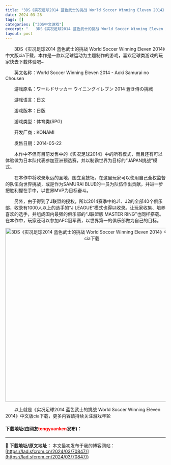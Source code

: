 ```yaml
---
title: "3DS《实况足球2014 蓝色武士的挑战 World Soccer Winning Eleven 2014》中文版cia下载"
date: 2024-03-28
tags: []
categories: ["3DS中文游戏"]
excerpt: "　　3DS《实况足球2014 蓝色武士的挑战 World Soccer Winning Eleven 2014》中文版cia下载，本作是一款以足球运动为主题制作的游戏，喜欢足球类游戏的玩家快去下载体验吧~ 　　英文名称：World Soccer Winning Eleven 2014 - Aoki &hellip;"
layout: post
---
```


 <p>　　3DS《实况足球2014 蓝色武士的挑战 World Soccer Winning Eleven 2014》中文版cia下载，本作是一款以足球运动为主题制作的游戏，喜欢足球类游戏的玩家快去下载体验吧~</p> <p>　　英文名称：World Soccer Winning Eleven 2014 - Aoki Samurai no Chousen</p> <p>　　游戏原名：ワールドサッカー ウイニングイレブン 2014 蒼き侍の挑戦</p> <p>　　游戏语言：日文</p> <p>　　游戏版本：日版</p> <p>　　游戏类型：体育类(SPG)</p> <p>　　开发厂商：KONAMI</p> <p>　　发售日期：2014-05-22</p> <p>　　本作中不但有目前发售中的《实况足球2014》中的所有模式，而且还有可以体验做为日本队代表参加亚洲预选赛，并以制霸世界为目标的&ldquo;JAPAN挑战&rdquo;模式。</p> <p>　　在本作中将收录永远的圣地，国立竞技场。在这里玩家可以使用自己全权监督的队伍向世界挑战，或是作为SAMURAI BLUE的一员为队伍作出贡献，并进一步把胜利握在手中，以世界MVP为目标奋斗。</p> <p>　　另外，由于得到了J联盟的授权，所以2014赛季中的J1、J2的全部40个俱乐部，收录有1000人以上的选手的&ldquo;J LEAGUE&rdquo;模式也得以收录。让玩家收集、培养喜欢的选手，并组成国内最强的俱乐部的&ldquo;J联盟版 MASTER RING&rdquo;也同样搭载。在本作中，玩家还可以参加AFC冠军赛，以世界第一的俱乐部做为自己的目标。</p> <p align="center"><img align="" border="0" src="https://lad.sfcrom.cn/wp-content/uploads/2024/03/20240328_66054a790b895.jpg" width="544" alt="3DS《实况足球2014 蓝色武士的挑战 World Soccer Winning Eleven 2014》中文版cia下载" /></p> <p>　　以上就是《实况足球2014 蓝色武士的挑战 World Soccer Winning Eleven 2014》中文版cia下载，更多内容请持续关注游戏年轮</p> <p><h4>下载地址(由网友<font color="red">tengyuanken</font>发布)：</h4></p> 

---
📖 **下载地址/原文地址：** 本文最初发布于我的博客网站：[https://lad.sfcrom.cn/2024/03/70847/](https://lad.sfcrom.cn/2024/03/70847/)
